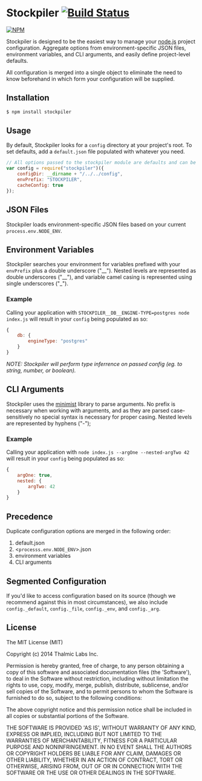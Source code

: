 # Stockpiler [![Build Status](https://travis-ci.org/thalmic/stockpiler.svg)](https://travis-ci.org/thalmic/stockpiler)

[![NPM](https://nodei.co/npm/stockpiler.png)](https://nodei.co/npm/stockpiler/)

Stockpiler is designed to be the easiest way to manage your [node.js](http://nodejs.org) project configuration. Aggregate options from environment-specific JSON files, environment variables, and CLI arguments, and easily define project-level defaults.

All configuration is merged into a single object to eliminate the need to know
beforehand in which form your configuration will be supplied.

## Installation

```bash
$ npm install stockpiler
```

## Usage

By default, Stockpiler looks for a `config` directory at your project's root. To
set defaults, add a `default.json` file populated with whatever you need.

```javascript
// All options passed to the stockpiler module are defaults and can be excluded
var config = require("stockpiler")({
    configDir: __dirname + "/../../config",
    envPrefix: "STOCKPILER",
    cacheConfig: true
});
```

## JSON Files

Stockpiler loads environment-specific JSON files based on your current
`process.env.NODE_ENV`.

## Environment Variables

Stockpiler searches your environment for variables prefixed with your
`envPrefix` plus a double underscore ("\_\_"). Nested levels are represented as
double underscores ("\_\_"), and variable camel casing is represented using single
underscores ("\_").

### Example

Calling your application with `STOCKPILER__DB__ENGINE-TYPE=postgres node index.js` will result in your `config` being
populated as so:

```javascript
{
    db: {
        engineType: "postgres"
    }
}
```

*NOTE: Stockpiler will perform type inferrence on passed config (eg. to string,
number, or boolean).*

## CLI Arguments

Stockpiler uses the [minimist](https://github.com/substack/minimist) library to
parse arguments. No prefix is necessary when working with arguments, and as they
are parsed case-sensitively no special syntax is necessary for proper casing.
Nested levels are represented by hyphens ("-");

### Example

Calling your application with `node index.js --argOne --nested-argTwo 42` will
result in your `config` being populated as so:

```javascript
{
    argOne: true,
    nested: {
        argTwo: 42
    }
}
```

## Precedence

Duplicate configuration options are merged in the following order:

1. default.json
2. &lt;`processs.env.NODE_ENV`&gt;.json
3. environment variables
4. CLI arguments

## Segmented Configuration

If you'd like to access configuration based on its source (though we recommend
against this in most circumstances), we also include `config._default`, `config._file`, `config._env`, and `config._arg`.

## License

The MIT License (MIT)

Copyright (c) 2014 Thalmic Labs Inc.

Permission is hereby granted, free of charge, to any person obtaining
a copy of this software and associated documentation files (the
'Software'), to deal in the Software without restriction, including
without limitation the rights to use, copy, modify, merge, publish,
distribute, sublicense, and/or sell copies of the Software, and to
permit persons to whom the Software is furnished to do so, subject to
the following conditions:

The above copyright notice and this permission notice shall be
included in all copies or substantial portions of the Software.

THE SOFTWARE IS PROVIDED 'AS IS', WITHOUT WARRANTY OF ANY KIND,
EXPRESS OR IMPLIED, INCLUDING BUT NOT LIMITED TO THE WARRANTIES OF
MERCHANTABILITY, FITNESS FOR A PARTICULAR PURPOSE AND NONINFRINGEMENT.
IN NO EVENT SHALL THE AUTHORS OR COPYRIGHT HOLDERS BE LIABLE FOR ANY
CLAIM, DAMAGES OR OTHER LIABILITY, WHETHER IN AN ACTION OF CONTRACT,
TORT OR OTHERWISE, ARISING FROM, OUT OF OR IN CONNECTION WITH THE
SOFTWARE OR THE USE OR OTHER DEALINGS IN THE SOFTWARE.

